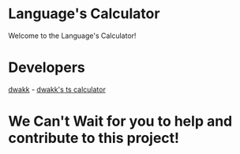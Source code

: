 # Language's Calculator 
Welcome to the Language's Calculator! 

# Developers
[dwakk](https://github.com/dwakk) - [dwakk's ts calculator](https://github.com/dominic754/CalculatorInEveryLanguage/tree/main/typescript/main.ts)

# We Can't Wait for you to help and contribute to this project!
